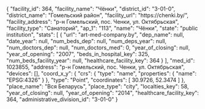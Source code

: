 {
    "facility_id": 364,
    "facility_name": "Чёнки",
    "district_id": "3-01-0",
    "district_name": "Гомельский район",
    "facility_url": "https:\/\/chenki.by\/",
    "facility_address": "р-н Гомельский, пос. Ченки, ул. Октябрьская",
    "facility_type": "Санаторий",
    "ap_1": "113",
    "name": "Чёнки",
    "state": "public institution",
    "stats": [
        {
            "url": "art-med-company.by",
            "dep_name": null,
            "date_year": null,
            "num_beds_dep": null,
            "num_deps_year": null,
            "num_doctors_dep": null,
            "num_doctors_med": 0,
            "year_of_closing": null,
            "year_of_opening": "2007",
            "beds_in_hospital_key": 325,
            "num_beds_facility_year": null,
            "healthcare_facility_key": 364
        }
    ],
    "med_id": 1023855,
    "address": "р-н Гомельский, пос. Ченки, ул. Октябрьская",
    "devices": [],
    "coord_x_y": {
        "crs": {
            "type": "name",
            "properties": {
                "name": "EPSG:4326"
            }
        },
        "type": "Point",
        "coordinates": [
            30.9726,
            52.3474
        ]
    },
    "place_name": "Вся Беларусь",
    "place_type": "city",
    "localties_key": 58,
    "year_of_closing": null,
    "year_of_opening": "2014",
    "healthcare_facility_key": 364,
    "administrative_division_id": "3-01-0"
}